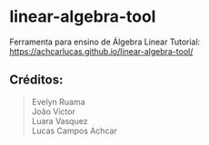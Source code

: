 # linear-algebra-tool
Ferramenta para ensino de Álgebra Linear
Tutorial: https://achcarlucas.github.io/linear-algebra-tool/

## Créditos:
> Evelyn Ruama <br />
> João Victor <br />
> Luara Vasquez <br />
> Lucas Campos Achcar <br />
